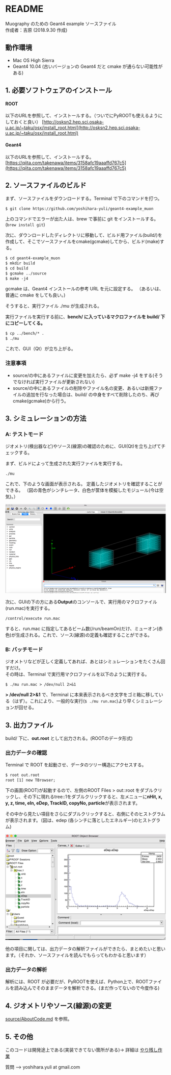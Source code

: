 # README
Muography のための Geant4 example ソースファイル  
作成者：吉原
(2018.9.30 作成)

## 動作環境

- Mac OS High Sierra
- Geant4 10.04 (古いバージョンの Geant4 だと cmake が通らない可能性がある)
 
## 1. 必要ソフトウェアのインストール

#### ROOT 
以下のURLを参照して、インストールする。（ついでにPyROOTも使えるようにしておくと良い）
[http://osksn2.hep.sci.osaka-u.ac.jp/~taku/osx/install_root.html](http://osksn2.hep.sci.osaka-u.ac.jp/~taku/osx/install_root.html)

#### Geant4
以下のURLを参照して、インストールする。  
[https://qiita.com/takenawa/items/3158afc19aaaffd767c5](https://qiita.com/takenawa/items/3158afc19aaaffd767c5)
 
## 2. ソースファイルのビルド
まず、ソースファイルをダウンロードする。Terminal で下のコマンドを打つ。

```
$ git clone https://github.com/yoshihara-yuli/geant4-example_muon
```
上のコマンドでエラーが出た人は、brew で事前に git をインストールする。(```brew install git```)

次に、ダウンロードしたディレクトリに移動して、ビルド用ファイル(build/)を作成して、そこでソースファイルをcmake(gcmake)してから、ビルド(make)する。

```
$ cd geant4-example_muon
$ mkdir build
$ cd build
$ gcmake ../source
$ make -j4
```

gcmake は、Geant4 インストールの参考 URL を元に設定する。
（あるいは、普通に cmake をしても良い。)

そうすると、実行ファイル ./mu が生成される。

実行ファイルを実行する前に、**bench/ に入っているマクロファイルを build/ 下にコピーしてくる。**

```
$ cp ../bench/* .
$ ./mu
```

これで、GUI（Qt）が立ち上がる。


### 注意事項

- source/の中にあるファイルに変更を加えたら、必ず make -j4 をする(そうでなければ実行ファイルが更新されない)
- source/の中にあるファイルの削除やファイル名の変更、あるいは新規ファイルの追加を行なった場合は、build/ の中身をすべて削除したのち、再び cmake(gcmake)から行う。

## 3. シミュレーションの方法

### A: テストモード

ジオメトリ(検出器など)やソース(線源)の確認のために、GUI(Qt)を立ち上げてチェックする。

まず、ビルドによって生成された実行ファイルを実行する。

```
./mu
```
これで、下のような画面が表示される。 定義したジオメトリを確認することができる。
（図の青色がシンチレータ、白色が筐体を模擬したモジュール(今は空気)。）

![geometry_for_muography](geometry.png)


次に、GUIの下の方にある**Output**のコンソールで、実行用のマクロファイル(run.mac)を実行する。

```Outout
/control/execute run.mac
```
すると、run.mac に指定してあるビーム数(/run/beamOn)だけ、ミューオン(赤色)が生成される。これで、ソース(線源)の定義も確認することができる。

### B: バッチモード

ジオメトリなどが正しく定義してあれば、あとはシミュレーションをたくさん回すだけ。  
その時は、Terminal で実行用マクロファイルを以下のように実行する。

```
$ ./mu run.mac > /dev/null 2>&1
```
**\> /dev/null 2>&1** で、Terminal に本来表示されるべき文字をゴミ箱に移している（はず）。これにより、一般的な実行(```$ ./mu run.mac```)より早くシミュレーションが回せる。


## 3. 出力ファイル

build/ 下に、**out.root** として出力される。(ROOTのデータ形式)

### 出力データの確認

Terminal で ROOT を起動させ、データのツリー構造にアクセスする。

```
$ root out.root
root [1] new TBrowser;
```

下の画面(ROOT)が起動するので、左側のROOT Files > out::root をダブルクリックし、その下に現れるtree::1をダブルクリックすると、左メニューに**nHit, x, y, z, time, eIn, eDep, TrackID, copyNo, particle**が表示されます。

その中から見たい項目をさらにダブルクリックすると、右側にそのヒストグラムが表示されます。（図は、edep (各シンチに落としたエネルギー)のヒストグラム)

![root_tbrowser](root.png)

他の項目に関しては、出力データの解析ファイルができたら、まとめたいと思います。（それか、ソースファイルを読んでもらってもわかると思います）

### 出力データの解析

解析には、ROOT が必要だが、PyROOTを使えば、Python上で、ROOTファイルを読み込んでそのままデータを解析できる。(まだ作ってないので今度作る)


## 4. ジオメトリやソース(線源)の変更

[source/AboutCode.md](https://github.com/yoshihara-yuli/geant4-example_muon/blob/master/source/AboutCode.md) を参照。

## 5. その他

このコードは開発途上である(実装できてない箇所がある)-> 詳細は [やり残し作業](https://github.com/yoshihara-yuli/geant4-example_muon/blob/master/geant4_todo.md)

質問 --> yoshihara.yuli at gmail.com